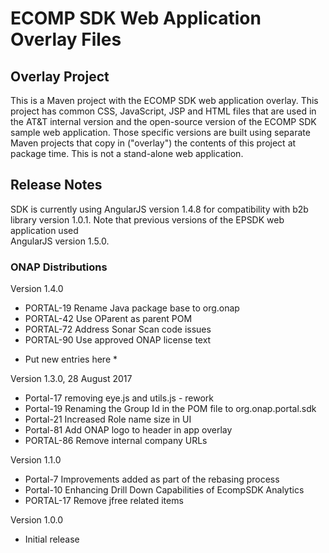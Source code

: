 # ECOMP SDK Web Application Overlay Files

## Overlay Project

This is a Maven project with the ECOMP SDK web application overlay. This 
project has common CSS, JavaScript, JSP and HTML files that are used in 
the AT&T internal version and the open-source version of the ECOMP SDK 
sample web application.  Those specific versions are built using separate 
Maven projects that copy in ("overlay") the contents of this project at 
package time. This is not a stand-alone web application.  

## Release Notes

SDK is currently using AngularJS version 1.4.8 for compatibility with b2b library 
version 1.0.1.  Note that previous versions of the EPSDK web application used  
AngularJS version 1.5.0.

### ONAP Distributions

Version 1.4.0
- PORTAL-19 Rename Java package base to org.onap
- PORTAL-42 Use OParent as parent POM
- PORTAL-72 Address Sonar Scan code issues
- PORTAL-90 Use approved ONAP license text
* Put new entries here *

Version 1.3.0, 28 August 2017
- Portal-17 removing eye.js and utils.js - rework
- Portal-19 Renaming the Group Id in the POM file to org.onap.portal.sdk
- Portal-21 Increased Role name size in UI  
- Portal-81 Add ONAP logo to header in app overlay
- PORTAL-86 Remove internal company URLs

Version 1.1.0
- Portal-7 Improvements added as part of the rebasing process
- Portal-10 Enhancing Drill Down Capabilities of EcompSDK Analytics
- PORTAL-17 Remove jfree related items

Version 1.0.0
- Initial release
